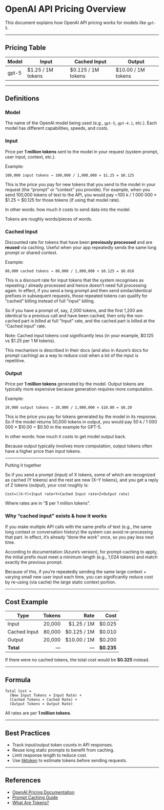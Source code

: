 # OpenAI API Pricing Overview

This document explains how OpenAI API pricing works for models like `gpt-5`.

---

## Pricing Table

| Model | Input | Cached Input | Output |
|--------|--------|---------------|---------|
| gpt-5 | $1.25 / 1M tokens | $0.125 / 1M tokens | $10.00 / 1M tokens |

---

## Definitions

### Model
The name of the OpenAI model being used (e.g., `gpt-5`, `gpt-4.1`, etc.).
Each model has different capabilities, speeds, and costs.

### Input
Price per **1 million tokens** sent to the model in your request (system prompt, user input, context, etc.).

Example:
```
100,000 input tokens → 100,000 / 1,000,000 × $1.25 = $0.125
```

This is the price you pay for new tokens that you send to the model in your request (the “prompt” or “context” you provide). For example, when you send 100,000 tokens of text to the API, you would pay ~100 k / 1 000 000 × $1.25 = $0.125 for those tokens (if using that model rate).

In other words: how much it costs to send data into the model.

Tokens are roughly words/pieces of words.

### Cached Input
Discounted rate for tokens that have been **previously processed** and are **reused** via caching.
Useful when your app repeatedly sends the same long prompt or shared context.

Example:
```
80,000 cached tokens → 80,000 / 1,000,000 × $0.125 = $0.010
```

This is a discount rate for input tokens that the system recognises as repeating / already processed and hence doesn’t need full processing again. In effect, if you send a long prompt and then send similar/identical prefixes in subsequent requests, those repeated tokens can qualify for “cached” billing instead of full “input” billing.

So if you have a prompt of, say, 2,000 tokens, and the first 1,200 are identical to a previous call and have been cached, then only the non-cached part is billed at full “Input” rate, and the cached part is billed at the “Cached input” rate.

Note: Cached input tokens cost significantly less (in your example, $0.125 vs $1.25 per 1 M tokens).

This mechanism is described in their docs (and also in Azure’s docs for prompt caching) as a way to reduce cost when a lot of the input is repetitive.

### Output
Price per **1 million tokens** generated by the model.
Output tokens are typically more expensive because generation requires more computation.

Example:
```
20,000 output tokens → 20,000 / 1,000,000 × $10.00 = $0.20
```

This is the price you pay for tokens generated by the model in its response. So if the model returns 50,000 tokens in output, you would pay 50 k / 1 000 000 × $10.00 = $0.50 in the example for GPT-5.

In other words: how much it costs to get model output back.

Because output typically involves more computation, output tokens often have a higher price than input tokens.

---


Putting it together

So if you send a prompt (input) of X tokens, some of which are recognized as cached (Y tokens) and the rest are new (X–Y tokens), and you get a reply of Z tokens (output), your cost roughly is:

```
Cost=((X–Y)×Input rate+Y×Cached Input rate+Z×Output rate)
```

Where rates are in “$ per 1 million tokens”.


### Why “cached input” exists & how it works

If you make multiple API calls with the same prefix of text (e.g., the same long context or conversation history) the system can avoid re-processing that part. In effect, it’s already “done the work” once, so you pay less next time.

According to documentation (Azure’s version), for prompt-caching to apply, the initial prefix must meet a minimum length (e.g., 1,024 tokens) and match exactly the previous prompt.

Because of this, if you’re repeatedly sending the same large context + varying small new user input each time, you can significantly reduce cost by re-using (via cache) the large static context portion.

---

## Cost Example

| Type | Tokens | Rate | Cost |
|------|--------:|------:|------:|
| Input | 20,000 | $1.25 / 1M | $0.025 |
| Cached Input | 80,000 | $0.125 / 1M | $0.010 |
| Output | 20,000 | $10.00 / 1M | $0.200 |
| **Total** | — | — | **$0.235** |

If there were no cached tokens, the total cost would be **$0.325** instead.

---

## Formula

```
Total Cost =
  (New Input Tokens × Input Rate) +
  (Cached Tokens × Cached Rate) +
  (Output Tokens × Output Rate)
```

All rates are per **1 million tokens**.

---

## Best Practices

- Track input/output token counts in API responses.
- Reuse long static prompts to benefit from caching.
- Limit response length to reduce cost.
- Use [tiktoken](https://github.com/openai/tiktoken) to estimate tokens before sending requests.

---

## References

- [OpenAI Pricing Documentation](https://platform.openai.com/docs/pricing)
- [Prompt Caching Guide](https://platform.openai.com/docs/guides/prompt-caching)
- [What Are Tokens?](https://help.openai.com/en/articles/4936856-what-are-tokens-and-how-to-count-them)
